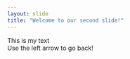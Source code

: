 ```yaml
---
layout: slide
title: "Welcome to our second slide!"
---
```

This is my text<br/>
Use the left arrow to go back!
